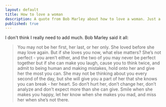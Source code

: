 ```yaml
---
layout: default
title: How to love a woman
description: A quote from Bob Marley about how to love a woman. Just a quote from Bob Marley.
published: true
---
```


I don't think I really need to add much. Bob Marley said it all:

> You may not be her first, her last, or her only. She loved before she may love again. But if she loves you now, what else matters? She’s not perfect - you aren’t either, and the two of you may never be perfect together but if she can make you laugh, cause you to think twice, and admit to being human and making mistakes, hold onto her and give her the most you can. She may not be thinking about you every second of the day, but she will give you a part of her that she knows you can break - her heart. So don’t hurt her, don’t change her, don’t analyze and don’t expect more than she can give. Smile when she makes you happy, let her know when she makes you mad, and miss her when she’s not there.